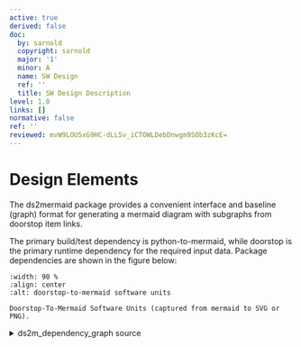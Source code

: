 ```yaml
---
active: true
derived: false
doc:
  by: sarnold
  copyright: sarnold
  major: '1'
  minor: A
  name: SW Design
  ref: ''
  title: SW Design Description
level: 1.0
links: []
normative: false
ref: ''
reviewed: mvW9LOU5xG9HC-dLL5v_iCTOWLDebDnwgm9SOb3zKcE=
---
```


# Design Elements

The ds2mermaid package provides a convenient interface and baseline
(graph) format for generating a mermaid diagram with subgraphs from
doorstop item links.

The primary build/test dependency is python-to-mermaid, while
doorstop is the primary runtime dependency for the required input
data. Package dependencies are shown in the figure below:

```{figure} assets/ds2m_dependency_graph.svg
:width: 90 %
:align: center
:alt: doorstop-to-mermaid software units

Doorstop-To-Mermaid Software Units (captured from mermaid to SVG or PNG).
```

<details>
  <summary>ds2m_dependency_graph source</summary>
  ds2mermaid dependency graph showing primary software units.

```mermaid
graph TB
  subgraph id1[Static Dependencies]
    subgraph id2[Packages]
      A(ds2mermaid)
      B(python-to-mermaid)
      C(munch)
      D{doorstop}
    end
  end
  A ==> B & C
  D ==> A
  A -.-> D
```
</details>